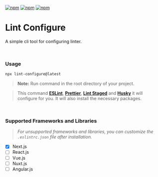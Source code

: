 [![npm](https://img.shields.io/npm/v/lint-configure?color=%234fc921)](https://www.npmjs.com/package/lint-configure)
[![npm](https://img.shields.io/npm/dm/lint-configure)](https://www.npmjs.com/package/lint-configure)
[![npm](https://img.shields.io/npm/l/lint-configure)](https://github.com/mehmetsagir/lint-configure/blob/master/LICENSE)

# Lint Configure

A simple cli tool for configuring linter.

<br />

### Usage

```bash
npx lint-configure@latest
```

> **Note:** Run command in the root directory of your project.

> This command [**ESLint**](https://eslint.org/), [**Prettier**](https://prettier.io/), [**Lint Staged**](https://github.com/okonet/lint-staged) and [**Husky**](https://typicode.github.io/husky/#/) it will configure for you. It will also install the necessary packages.

<br />

### Supported Frameworks and Libraries
> *For unsupported frameworks and libraries, you can customize the `.eslintrc.json` file after installation.*

- [x] Next.js
- [ ] React.js
- [ ] Vue.js
- [ ] Nuxt.js
- [ ] Angular.js
